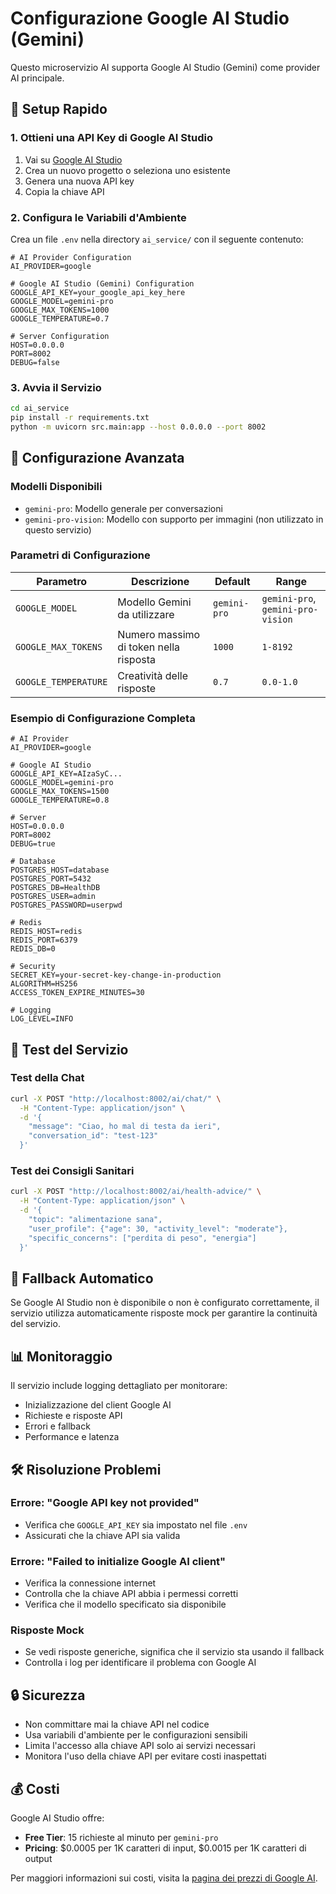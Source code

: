 # Configurazione Google AI Studio (Gemini)

Questo microservizio AI supporta Google AI Studio (Gemini) come provider AI principale.

## 🚀 Setup Rapido

### 1. Ottieni una API Key di Google AI Studio

1. Vai su [Google AI Studio](https://makersuite.google.com/app/apikey)
2. Crea un nuovo progetto o seleziona uno esistente
3. Genera una nuova API key
4. Copia la chiave API

### 2. Configura le Variabili d'Ambiente

Crea un file `.env` nella directory `ai_service/` con il seguente contenuto:

```env
# AI Provider Configuration
AI_PROVIDER=google

# Google AI Studio (Gemini) Configuration
GOOGLE_API_KEY=your_google_api_key_here
GOOGLE_MODEL=gemini-pro
GOOGLE_MAX_TOKENS=1000
GOOGLE_TEMPERATURE=0.7

# Server Configuration
HOST=0.0.0.0
PORT=8002
DEBUG=false
```

### 3. Avvia il Servizio

```bash
cd ai_service
pip install -r requirements.txt
python -m uvicorn src.main:app --host 0.0.0.0 --port 8002
```

## 🔧 Configurazione Avanzata

### Modelli Disponibili

- `gemini-pro`: Modello generale per conversazioni
- `gemini-pro-vision`: Modello con supporto per immagini (non utilizzato in questo servizio)

### Parametri di Configurazione

| Parametro | Descrizione | Default | Range |
|-----------|-------------|---------|-------|
| `GOOGLE_MODEL` | Modello Gemini da utilizzare | `gemini-pro` | `gemini-pro`, `gemini-pro-vision` |
| `GOOGLE_MAX_TOKENS` | Numero massimo di token nella risposta | `1000` | `1-8192` |
| `GOOGLE_TEMPERATURE` | Creatività delle risposte | `0.7` | `0.0-1.0` |

### Esempio di Configurazione Completa

```env
# AI Provider
AI_PROVIDER=google

# Google AI Studio
GOOGLE_API_KEY=AIzaSyC...
GOOGLE_MODEL=gemini-pro
GOOGLE_MAX_TOKENS=1500
GOOGLE_TEMPERATURE=0.8

# Server
HOST=0.0.0.0
PORT=8002
DEBUG=true

# Database
POSTGRES_HOST=database
POSTGRES_PORT=5432
POSTGRES_DB=HealthDB
POSTGRES_USER=admin
POSTGRES_PASSWORD=userpwd

# Redis
REDIS_HOST=redis
REDIS_PORT=6379
REDIS_DB=0

# Security
SECRET_KEY=your-secret-key-change-in-production
ALGORITHM=HS256
ACCESS_TOKEN_EXPIRE_MINUTES=30

# Logging
LOG_LEVEL=INFO
```

## 🧪 Test del Servizio

### Test della Chat

```bash
curl -X POST "http://localhost:8002/ai/chat/" \
  -H "Content-Type: application/json" \
  -d '{
    "message": "Ciao, ho mal di testa da ieri",
    "conversation_id": "test-123"
  }'
```

### Test dei Consigli Sanitari

```bash
curl -X POST "http://localhost:8002/ai/health-advice/" \
  -H "Content-Type: application/json" \
  -d '{
    "topic": "alimentazione sana",
    "user_profile": {"age": 30, "activity_level": "moderate"},
    "specific_concerns": ["perdita di peso", "energia"]
  }'
```

## 🔄 Fallback Automatico

Se Google AI Studio non è disponibile o non è configurato correttamente, il servizio utilizza automaticamente risposte mock per garantire la continuità del servizio.

## 📊 Monitoraggio

Il servizio include logging dettagliato per monitorare:

- Inizializzazione del client Google AI
- Richieste e risposte API
- Errori e fallback
- Performance e latenza

## 🛠️ Risoluzione Problemi

### Errore: "Google API key not provided"
- Verifica che `GOOGLE_API_KEY` sia impostato nel file `.env`
- Assicurati che la chiave API sia valida

### Errore: "Failed to initialize Google AI client"
- Verifica la connessione internet
- Controlla che la chiave API abbia i permessi corretti
- Verifica che il modello specificato sia disponibile

### Risposte Mock
- Se vedi risposte generiche, significa che il servizio sta usando il fallback
- Controlla i log per identificare il problema con Google AI

## 🔒 Sicurezza

- Non committare mai la chiave API nel codice
- Usa variabili d'ambiente per le configurazioni sensibili
- Limita l'accesso alla chiave API solo ai servizi necessari
- Monitora l'uso della chiave API per evitare costi inaspettati

## 💰 Costi

Google AI Studio offre:
- **Free Tier**: 15 richieste al minuto per `gemini-pro`
- **Pricing**: $0.0005 per 1K caratteri di input, $0.0015 per 1K caratteri di output

Per maggiori informazioni sui costi, visita la [pagina dei prezzi di Google AI](https://ai.google.dev/pricing). 